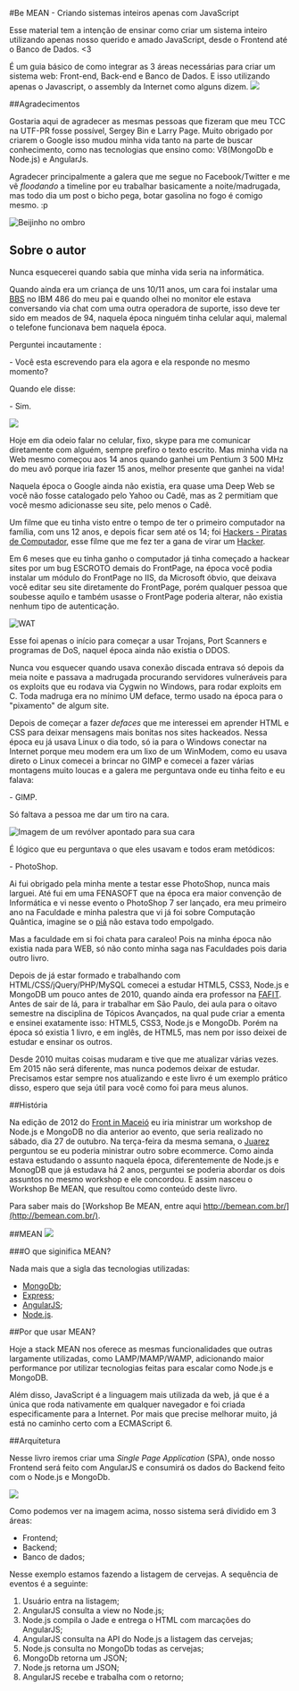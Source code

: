 #Be MEAN - Criando sistemas inteiros apenas com JavaScript

Esse material tem a intenção de ensinar como criar um sistema inteiro utilizando apenas nosso querido e amado JavaScript, desde o Frontend até o Banco de Dados. <3

É um guia básico de como integrar as 3 áreas necessárias para criar um sistema web: Front-end, Back-end e Banco de Dados. E isso utilizando apenas o Javascript, o assembly da Internet como alguns dizem.
![](https://i.cloudup.com/WI6pC8JKia.png)

##Agradecimentos

Gostaria aqui de agradecer as mesmas pessoas que fizeram que meu TCC na UTF-PR fosse possível, Sergey Bin e Larry Page. Muito obrigado por criarem o Google isso mudou minha vida tanto na parte de buscar conhecimento, como nas tecnologias que ensino como: V8(MongoDb e Node.js) e AngularJs.

Agradecer principalmente a galera que me segue no Facebook/Twitter e me vê *floodando* a timeline por eu trabalhar basicamente a noite/madrugada, mas todo dia um post o bicho pega, botar gasolina no fogo é comigo mesmo. :p

![Beijinho no ombro](http://imguol.com/c/bol/fotos/2014/03/01/01fev2014---sempre-ligada-ao-que-esta-acontecendo-no-momento-a-apresentadora-palmirinha-aproveitou-um-de-seus-quitutes-e-posou-com-um-doce-de-beijinho-no-ombro-a-foto-foi-postada-na-pagina-do-1393701655008_300x200.jpg)


## Sobre o autor

Nunca esquecerei quando sabia que minha vida seria na informática.

Quando ainda era um criança de uns 10/11 anos, um cara foi instalar uma [BBS](http://pt.wikipedia.org/wiki/Bulletin_board_system) no IBM 486 do meu pai e quando olhei no monitor ele estava conversando via chat com uma outra operadora de suporte, isso deve ter sido em meados de 94, naquela época ninguém tinha celular aqui, malemal o telefone funcionava bem naquela época.

Perguntei incautamente :

\- Você esta escrevendo para ela agora e ela responde no mesmo momento?

Quando ele disse:

\- Sim.

![](http://wersm.com/wp-content/uploads/2013/08/Mind-Blowing-EMR-and-Meaningful-Use-Stats-and-Facts.gif)

Hoje em dia odeio falar no celular, fixo, skype para me comunicar diretamente com alguém, sempre prefiro o texto escrito. Mas minha vida na Web mesmo começou aos 14 anos quando ganhei um Pentium 3 500 MHz do meu avô porque iria fazer 15 anos, melhor presente que ganhei na vida!

Naquela época o Google ainda não existia, era quase uma Deep Web se você não fosse catalogado pelo Yahoo ou Cadê, mas as 2 permitiam que você mesmo adicionasse seu site, pelo menos o Cadê.

Um filme que eu tinha visto entre o tempo de ter o primeiro computador na família, com uns 12 anos, e depois ficar sem até os 14; foi [Hackers - Piratas de Computador](http://pt.wikipedia.org/wiki/Hackers_%28filme%29), esse filme que me fez ter a gana de virar um [Hacker](http://pt.wikipedia.org/wiki/Hacker).

Em 6 meses que eu tinha ganho o computador já tinha começado a hackear sites por um bug ESCROTO demais do FrontPage, na época você podia instalar um módulo do FrontPage no IIS, da Microsoft óbvio, que deixava você editar seu site diretamente do FrontPage, porém qualquer pessoa que soubesse aquilo e também usasse o FrontPage poderia alterar, não existia nenhum tipo de autenticação.

![WAT](https://cldup.com/BOagKEB49C.gif)

Esse foi apenas o início para começar a usar Trojans, Port Scanners e programas de DoS, naquel época ainda não existia o DDOS.

Nunca vou esquecer quando usava conexão discada entrava só depois da meia noite e passava a madrugada procurando servidores vulneráveis para os exploits que eu rodava via Cygwin no Windows, para rodar exploits em C. Toda madruga era no mínimo UM deface, termo usado na época para o "pixamento" de algum site.

Depois de começar a fazer *defaces* que me interessei em aprender HTML e CSS para deixar mensagens mais bonitas nos sites hackeados. Nessa época eu já usava Linux o dia todo, só ia para o Windows conectar na Internet porque meu modem era um lixo de um WinModem, como eu usava direto o Linux comecei a brincar no GIMP e comecei a fazer várias montagens muito loucas e a galera me perguntava onde eu tinha feito e eu falava:

\- GIMP.

Só faltava a pessoa me dar um tiro na cara.

![Imagem de um revólver apontado para sua cara](https://cldup.com/2z7f942RUz.gif)

É lógico que eu perguntava o que eles usavam e todos eram metódicos:

\- PhotoShop.

Ai fui obrigado pela minha mente a testar esse PhotoShop, nunca mais larguei. Até fui em uma FENASOFT que na época era maior convenção de Informática e vi nesse evento o PhotoShop 7 ser lançado, era meu primeiro ano na Faculdade e minha palestra que vi já foi sobre Computação Quântica, imagine se o [piá](http://pt.wiktionary.org/wiki/pi%C3%A1) não estava todo empolgado.

Mas a faculdade em si foi chata para caraleo! Pois na minha época não existia nada para WEB, só não conto minha saga nas Faculdades pois daria outro livro.

Depois de já estar formado e trabalhando com HTML/CSS/jQuery/PHP/MySQL comecei a estudar HTML5, CSS3, Node.js e MongoDB um pouco antes de 2010, quando ainda era professor na [FAFIT](http://www.fafit.com.br/). Antes de sair de lá, para ir trabalhar em São Paulo, dei aula para o oitavo semestre na disciplina de Tópicos Avançados, na qual pude criar a ementa e ensinei exatamente isso: HTML5, CSS3, Node.js e MongoDb. Porém na época só existia 1 livro, e em inglês, de HTML5, mas nem por isso deixei de estudar e ensinar os outros.

Desde 2010 muitas coisas mudaram e tive que me atualizar várias vezes. Em 2015 não será diferente, mas nunca podemos deixar de estudar. Precisamos estar sempre nos atualizando e este livro é um exemplo prático disso, espero que seja útil para você como foi para meus alunos.

##História

Na edição de 2012 do [Front in Maceió](http://www.eventick.com.br/frontinmaceio-workshops) eu iria ministrar um workshop de Node.js e MongoDB no dia anterior ao evento, que seria realizado no sábado, dia 27 de outubro. Na terça-feira da mesma semana, o [Juarez](https://github.com/juarezpaf) perguntou se eu poderia ministrar outro sobre ecommerce. Como ainda estava estudando o assunto naquela época, diferentemente de Node.js e MonogDB que já estudava há 2 anos, perguntei se poderia abordar os dois assuntos no mesmo workshop e ele concordou. E assim nasceu o Workshop Be MEAN, que resultou como conteúdo deste livro.

Para saber mais do [Workshop Be MEAN, entre aqui http://bemean.com.br/](http://bemean.com.br/).


##MEAN
![](https://i.cloudup.com/Taslszh86K.jpg)

###O que siginifica MEAN?

Nada mais que a sigla das tecnologias utilizadas:
- [MongoDb](http://mongodb.org/);
- [Express](http://expressjs.com/);
- [AngularJS](https://angularjs.org/);
- [Node.js](http://nodejs.org/).

##Por que usar MEAN?

Hoje a stack MEAN nos oferece as mesmas funcionalidades que outras largamente utilizadas, como LAMP/MAMP/WAMP, adicionando maior performance por utilizar tecnologias feitas para escalar como Node.js e MongoDB.

Além disso, JavaScript é a linguagem mais utilizada da web, já que é a única que roda nativamente em qualquer navegador e foi criada especificamente para a Internet. Por mais que precise melhorar muito, já está no caminho certo com a ECMAScript 6.

##Arquitetura

Nesse livro iremos criar uma *Single Page Application* (SPA), onde nosso Frontend será feito com AngularJS e consumirá os dados do Backend feito com o Node.js e MongoDb.

![](https://i.cloudup.com/bg9bVWvHGG.png)

Como podemos ver na imagem acima, nosso sistema será dividido em 3 áreas:

- Frontend;
- Backend;
- Banco de dados;

Nesse exemplo estamos fazendo a listagem de cervejas. A sequência de eventos é a seguinte:

1. Usuário entra na listagem;
2. AngularJS consulta a view no Node.js;
3. Node.js compila o Jade e entrega o HTML com marcações do AngularJS;
4. AngularJS consulta na API do Node.js a listagem das cervejas;
5. Node.js consulta no MongoDb todas as cervejas;
6. MongoDb retorna um JSON;
7. Node.js retorna um JSON;
8. AngularJS recebe e trabalha com o retorno;
